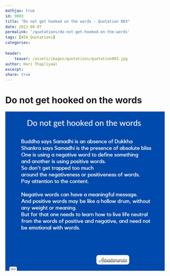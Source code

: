 ```yaml
---
mathjax: true
id: 9003
title: "Do not get hooked on the words - Quotation 003"
date: 2021-08-07
permalink: '/quotations/do-not-get-hooked-on-the-words'
tags: [WIA Quotations] 
categories: 

header:
    teaser: /assets/images/quotations/quotation003.jpg
author: Hari Thapliyaal 
excerpt:
share: true 
---
```


# Do not get hooked on the words

![Do not get hooked on the words](/assets/images/quotations/quotation003.jpg)
